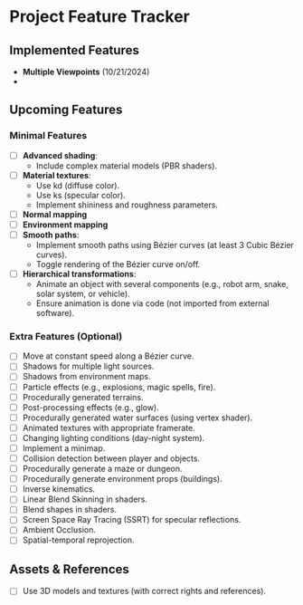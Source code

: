 # Project Feature Tracker

## Implemented Features

- **Multiple Viewpoints** (10/21/2024)
- 



## Upcoming Features

### Minimal Features

- [ ] **Advanced shading**:
  - Include complex material models (PBR shaders).
- [ ] **Material textures**:
  - Use kd (diffuse color).
  - Use ks (specular color).
  - Implement shininess and roughness parameters.
- [ ] **Normal mapping**
- [ ] **Environment mapping**
- [ ] **Smooth paths**:
  - Implement smooth paths using Bézier curves (at least 3 Cubic Bézier curves).
  - Toggle rendering of the Bézier curve on/off.
- [ ] **Hierarchical transformations**:
  - Animate an object with several components (e.g., robot arm, snake, solar system, or vehicle).
  - Ensure animation is done via code (not imported from external software).

### Extra Features (Optional)

- [ ] Move at constant speed along a Bézier curve.
- [ ] Shadows for multiple light sources.
- [ ] Shadows from environment maps.
- [ ] Particle effects (e.g., explosions, magic spells, fire).
- [ ] Procedurally generated terrains.
- [ ] Post-processing effects (e.g., glow).
- [ ] Procedurally generated water surfaces (using vertex shader).
- [ ] Animated textures with appropriate framerate.
- [ ] Changing lighting conditions (day-night system).
- [ ] Implement a minimap.
- [ ] Collision detection between player and objects.
- [ ] Procedurally generate a maze or dungeon.
- [ ] Procedurally generate environment props (buildings).
- [ ] Inverse kinematics.
- [ ] Linear Blend Skinning in shaders.
- [ ] Blend shapes in shaders.
- [ ] Screen Space Ray Tracing (SSRT) for specular reflections.
- [ ] Ambient Occlusion.
- [ ] Spatial-temporal reprojection.

## Assets & References

- [ ] Use 3D models and textures (with correct rights and references).